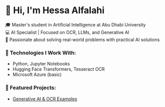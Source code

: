 # 👋 Hi, I'm Hessa Alfalahi

🎓 Master's student in Artificial Intelligence at Abu Dhabi University  
💻 AI Specialist | Focused on OCR, LLMs, and Generative AI  
🚀 Passionate about solving real-world problems with practical AI solutions

### 🔧 Technologies I Work With:
- Python, Jupyter Notebooks
- Hugging Face Transformers, Tesseract OCR
- Microsoft Azure (basic)

### 📌 Featured Projects:
- [Generative AI & OCR Examples](https://github.com/Hessalfalahi/Generatie-ai-textgen)
